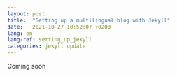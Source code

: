 ```yaml
---
layout: post
title:  "Setting up a multilingual blog with Jekyll"
date:   2021-10-27 10:52:07 +0200
lang: en
lang-ref: setting_up_jekyll
categories: jekyll update
---
```

Coming soon
